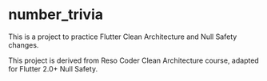 # number_trivia

This is a project to practice Flutter Clean Architecture and Null Safety changes.

This project is derived from Reso Coder Clean Architecture course, adapted for Flutter 2.0+ Null Safety.
